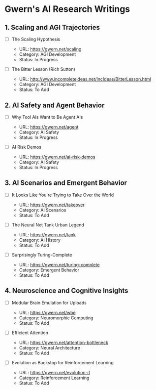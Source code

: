 # Gwern's AI Research Writings

## 1. Scaling and AGI Trajectories
- [ ] The Scaling Hypothesis
  - URL: https://gwern.net/scaling
  - Category: AGI Development
  - Status: In Progress

- [ ] The Bitter Lesson (Rich Sutton)
  - URL: http://www.incompleteideas.net/IncIdeas/BitterLesson.html
  - Category: AGI Development
  - Status: To Add

## 2. AI Safety and Agent Behavior
- [ ] Why Tool AIs Want to Be Agent AIs
  - URL: https://gwern.net/agent
  - Category: AI Safety
  - Status: In Progress

- [ ] AI Risk Demos
  - URL: https://gwern.net/ai-risk-demos
  - Category: AI Safety
  - Status: In Progress

## 3. AI Scenarios and Emergent Behavior
- [ ] It Looks Like You're Trying to Take Over the World
  - URL: https://gwern.net/takeover
  - Category: AI Scenarios
  - Status: To Add

- [ ] The Neural Net Tank Urban Legend
  - URL: https://gwern.net/tank
  - Category: AI History
  - Status: To Add

- [ ] Surprisingly Turing-Complete
  - URL: https://gwern.net/turing-complete
  - Category: Emergent Behavior
  - Status: To Add

## 4. Neuroscience and Cognitive Insights
- [ ] Modular Brain Emulation for Uploads
  - URL: https://gwern.net/wbe
  - Category: Neuromorphic Computing
  - Status: To Add

- [ ] Efficient Attention
  - URL: https://gwern.net/attention-bottleneck
  - Category: Neural Architecture
  - Status: To Add

- [ ] Evolution as Backstop for Reinforcement Learning
  - URL: https://gwern.net/evolution-rl
  - Category: Reinforcement Learning
  - Status: To Add
